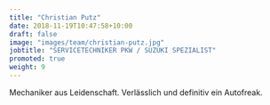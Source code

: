 ```yaml
---
title: "Christian Putz"
date: 2018-11-19T10:47:58+10:00
draft: false
image: "images/team/christian-putz.jpg"
jobtitle: "SERVICETECHNIKER PKW / SUZUKI SPEZIALIST"
promoted: true
weight: 9
---
```


Mechaniker aus Leidenschaft. Verlässlich und definitiv ein Autofreak.
